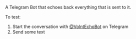 A Telegram Bot that echoes back everything that is sent to it.

To test:

1. Start the conversation with [@VolntEchoBot](https://t.me/VolntEchoBot) on Telegram
2. Send some text
